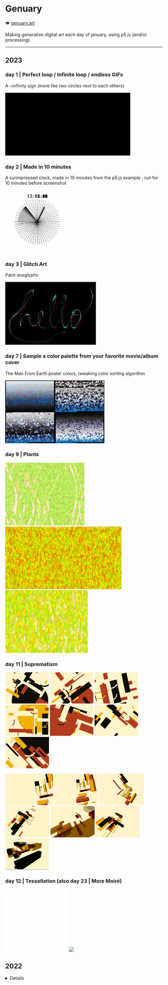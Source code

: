 # Genuary

👁️ [genuary.art](https://genuary.art)

Making generative digital art each day of january, using p5.js (and/or processing)

---
## 2023

### day 1 | Perfect loop / Infinite loop / endless GIFs
A ~infinity sign (more like two circles next to each others)

<img src="2023/01-perfect-loop/loop.gif" height=200>

### day 2 | Made in 10 minutes
A surimpressed clock, made in 10 minutes from the p5.js example ; run for 10 minutes before screenshot

<img src="2023/02-made-in-ten-minutes/run-for-ten-minutes.png" height=200>

### day 3 | Glitch Art
Paint anaglyphs

<img src="2023/03-glitch-art/hello.png" height=200>

### day 7 | Sample a color palette from your favorite movie/album cover
The Man From Earth poster colors, tweaking color sorting algorithm

<img src="2023/07-sample-color-palette/sorts/grid.jpg" height=200>

### day 9 | Plants

<img src="2023/09-plants/forest.png" height=200> <img src="2023/09-plants/lots-of-leaves.png" height=200> <img src="2023/09-plants/plants.png" height=200>

### day 11 | Suprematism
<img src="2023/11-suprematism/2D/1.jpg" height=100> <img src="2023/11-suprematism/2D/2.jpg" height=100> <img src="2023/11-suprematism/2D/3.jpg" height=100> <img src="2023/11-suprematism/2D/4.jpg" height=100> <img src="2023/11-suprematism/2D/5.jpg" height=100> <img src="2023/11-suprematism/2D/6.jpg" height=100> <img src="2023/11-suprematism/2D/7.jpg" height=100>

<img src="2023/11-suprematism/3D/1.png" height=100> <img src="2023/11-suprematism/3D/2.png" height=100> <img src="2023/11-suprematism/3D/3.png" height=100> <img src="2023/11-suprematism/3D/4.png" height=100> <img src="2023/11-suprematism/3D/5.png" height=100> <img src="2023/11-suprematism/3D/6.png" height=100> <img src="2023/11-suprematism/3D/7.png" height=100>

### day 12 | Tessellation (also day 23 | More Moiré)
<img src="2023/12-tesselation/tesselation.gif" height=200> <img src="2023/12-tesselation/tesselation-color.gif" height=200>

<!--
### day 4 | Intersections

### day 5 | Debug view

### day 6 | Steal Like An Artist

### day 8 | Signed Distance Functions

### day 10 | Generative music

### day 13 | Something you’ve always wanted to learn

### day 14 | Aesemic

### day 15 | Sine waves

### day 16 | Reflection of a reflection

### day 17 | A grid inside a grid inside a grid

### day 18 | Definitely not a grid

### day 19 | Black and white

### day 20 | Art Deco

### day 21 | Persian Rug

### day 22 | Shadows

### day 23 | More Moiré

### day 24 | Textile

### day 25 | Yayoi Kusama

### day 26 | My kid could have made that

### day 27 | In the style of Hilma Af Klint

### day 28 | Generative poetry

### day 29 | Maximalism

### day 30 | Minimalism

### day 31 | Deliberately break one of your previous images, take one of your previous works and ruin it.
-->

## 2022

<details>

See [other’s propositions on twitter](https://twitter.com/search?q=%23GENUARY&f=live).

### day 2 | dithering

Fun with [Floyd–Steinberg dithering](https://en.wikipedia.org/wiki/Floyd%E2%80%93Steinberg_dithering) and other

<img src="2022/d02_Dithering/screen2.png" height=100> <img src="2022/d02_Dithering/screenshot1.png" height=100>
<img src="2022/d02_Dithering/screen1.png" height=100> <img src="2022/d02_Dithering_halftone/halftone.png" height=100>

- [Dithering (warning: very slow in the p5 editor)](https://editor.p5js.org/eliseduverdier/sketches/rCXloFDUG)
- [Simple halftone](https://editor.p5js.org/eliseduverdier/sketches/ZgJCtu7Rg)

<!-- ### day 3 | space -->

### day 8 | single curve only ([try it!](https://eliseduverdier.github.io/genuary/d08_single_curve_only/))

- Spirographs !
- [Watching them drawing themselves](https://editor.p5js.org/eliseduverdier/sketches/iiqB_0n9j)
- [Seeing them finished with random dimensions](https://editor.p5js.org/eliseduverdier/sketches/OQx8bRzMc)

<img src="2022/d08_single_curve_only/img2/screen1.png" height=100> <img src="2022/d08_single_curve_only/img2/screen2.png" height=100>
<img src="2022/d08_single_curve_only/img2/screen3.png" height=100> <img src="2022/d08_single_curve_only/img2/screen4.png" height=100>
<img src="2022/d08_single_curve_only/img2/screen5.png" height=100> <img src="2022/d08_single_curve_only/img2/canvas5.png" height=100>

### day 13 | 800×80

- Infinite GitHub

<img src="2022/d13-80x800/infinite-github.gif" height=70>

### day 15 | sand

- [Game of life/sand](https://editor.p5js.org/eliseduverdier/sketches/RsIWEAwTU)

<img src="2022/d15-Sand/gameoflife/game-of-sand.gif" height=150> <img src="2022/d15-Sand/gameoflife/game-of-sand2.gif" height=150>

### day 16 | color gradients gone wrong ([try it!](https://eliseduverdier.github.io/genuary/d16-Color-gradients-gone-wrong/))

- [Leaking rainbow](https://editor.p5js.org/eliseduverdier/sketches/kAUg9Pqlf)

<!-- gif is too heavy: ignore <img src="2022/d16-Color-gradients-gone-wrong/dripping.gif" height=150> -->

### day 23 | abstract vegetation ([try it!](https://eliseduverdier.github.io/genuary/d23-Abstract-vegetation/))

- [Flowers on a grid](https://editor.p5js.org/eliseduverdier/sketches/5fHAUClrD)

<img src="2022/d23-Abstract-vegetation/grid2.png" height=150> <img src="2022/d23-Abstract-vegetation/grid3.png" height=150> <img src="2022/d23-Abstract-vegetation/grid4.png" height=150> <img src="2022/d23-Abstract-vegetation/spiral.png" height=150>

### day 24 | Create your own pseudo-random number generator and visually check the results

- [Lines, dots](https://editor.p5js.org/eliseduverdier/sketches/HgjmicX9B)

<img src="2022/d24-Create-your-own-pseudo-random-number-generator-and-visually-check-the-results/after10seconds.png" height=100 /> <img src="2022/d24-Create-your-own-pseudo-random-number-generator-and-visually-check-the-results/after60seconds.png" height=100 /> <img src="2022/d24-Create-your-own-pseudo-random-number-generator-and-visually-check-the-results/after120seconds.png" height=100 /> <img src="2022/d24-Create-your-own-pseudo-random-number-generator-and-visually-check-the-results/after240seconds.png" height=100 />

### day 30 Organic looking output using only rectangular shapes/organic rectangular

- [Waves with rectangles rotations](https://editor.p5js.org/eliseduverdier/sketches/hA0u_B7Mz)

<img src="2022/d30-Organic-looking-output-using-only-rectangular-shapes/organic-rectangular.gif" height=200 />

</details>